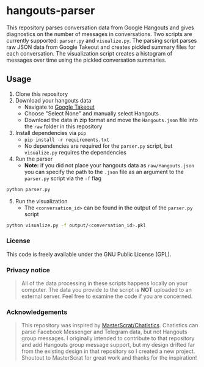 # hangouts-parser

This repository parses conversation data from Google Hangouts and gives
diagnostics on the number of messages in conversations. Two scripts are
currently supported: `parser.py` and `visualize.py`. The parsing script parses
raw JSON data from Google Takeout and creates pickled summary files for each
conversation. The visualization script creates a histogram of messages over
time using the pickled conversation summaries.

## Usage
1. Clone this repository
2. Download your hangouts data
    + Navigate to [Google Takeout](https://takeout.google.com/settings/takeout)
    + Choose "Select None" and manually select Hangouts
    + Download the data in zip format and move the `Hangouts.json` file into the `raw` folder in this repository
3. Install dependencies via `pip`
    + `pip install -r requirements.txt`
    + No dependencies are required for the `parser.py` script, but `visualize.py` requires the dependencies
4. Run the parser
    + **Note:** if you did not place your hangouts data as `raw/Hangouts.json` you can specify the path to the `.json` file as an argument to the `parser.py` script via the `-f` flag
```bash
python parser.py
```
5. Run the visualization
    + The `<conversation_id>` can be found in the output of the `parser.py`
      script
```bash
python visualize.py -f output/<conversation_id>.pkl
```

### License
This code is freely available under the GNU Public License (GPL).

### Privacy notice
> All of the data processing in these scripts happens locally on your computer. The data you provide to the script is **NOT** uploaded to an external server. Feel free to examine the code if you are concerned.

### Acknowledgements
> This repository was inspired by [MasterScrat/Chatistics](https://github.com/MasterScrat/Chatistics). Chatistics can parse Facebook Messenger and Telegram data, but not Hangouts group messages. I originally intended to contribute to that repository and add Hangouts group message support, but my design drifted far from the existing design in that repository so I created a new project. Shoutout to MasterScrat for great work and thanks for the inspiration!
